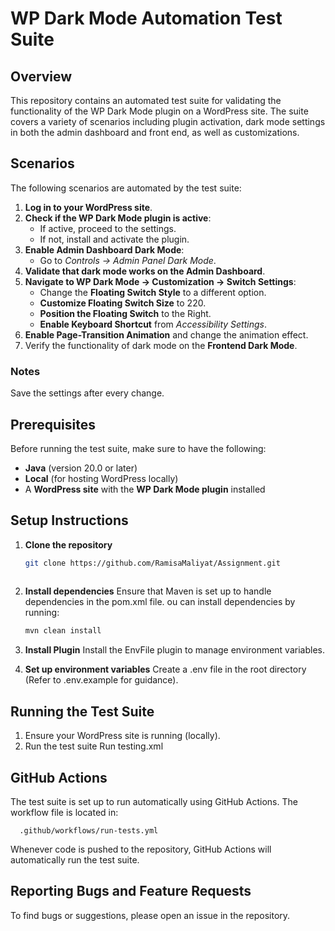 # WP Dark Mode Automation Test Suite

## Overview
This repository contains an automated test suite for validating the functionality of the WP Dark Mode plugin on a WordPress site. The suite covers a variety of scenarios including plugin activation, dark mode settings in both the admin dashboard and front end, as well as customizations.

## Scenarios 
The following scenarios are automated by the test suite:

1. **Log in to your WordPress site**.
2. **Check if the WP Dark Mode plugin is active**:
   - If active, proceed to the settings.
   - If not, install and activate the plugin.
3. **Enable Admin Dashboard Dark Mode**:
   - Go to *Controls → Admin Panel Dark Mode*.
4. **Validate that dark mode works on the Admin Dashboard**.
5. **Navigate to WP Dark Mode → Customization → Switch Settings**:
   - Change the **Floating Switch Style** to a different option.
   - **Customize Floating Switch Size** to 220.
   - **Position the Floating Switch** to the Right.
   - **Enable Keyboard Shortcut** from *Accessibility Settings*.
6. **Enable Page-Transition Animation** and change the animation effect.
7. Verify the functionality of dark mode on the **Frontend Dark Mode**.

### Notes
Save the settings after every change.

## Prerequisites

Before running the test suite, make sure to have the following:
- **Java** (version 20.0 or later)
- **Local** (for hosting WordPress locally)
- A **WordPress site** with the **WP Dark Mode plugin** installed

## Setup Instructions

1. **Clone the repository**

   ```bash
   git clone https://github.com/RamisaMaliyat/Assignment.git
  
2. **Install dependencies**
    Ensure that Maven is set up to handle dependencies in the pom.xml file.
   ou can install dependencies by running:

   ```bash
   mvn clean install
   
4. **Install Plugin**
    Install the EnvFile plugin to manage environment variables.
   
5. **Set up environment variables**
    Create a .env file in the root directory (Refer to .env.example for guidance).

## Running the Test Suite

1. Ensure your WordPress site is running (locally).
2. Run the test suite
   Run testing.xml
## GitHub Actions
The test suite is set up to run automatically using GitHub Actions. The workflow file is located in:

      .github/workflows/run-tests.yml
   
Whenever code is pushed to the repository, GitHub Actions will automatically run the test suite.

## Reporting Bugs and Feature Requests
To find bugs or suggestions, please open an issue in the repository. 
